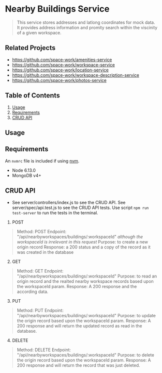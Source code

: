 # Nearby Buildings Service

> This service stores addresses and latlong coordinates for mock data. It provides address information and promity search within the viscinity of a given workspace.

## Related Projects

  - https://github.com/space-work/amenities-service
  - https://github.com/space-work/workspace-service
  - https://github.com/space-work/location-service
  - https://github.com/space-work/workspace-description-service
  - https://github.com/space-work/photos-service

## Table of Contents

1. [Usage](#Usage)
2. [Requirements](#requirements)
3. [CRUD API](#crud)

## Usage

>

## Requirements

An `nvmrc` file is included if using [nvm](https://github.com/creationix/nvm).

- Node 6.13.0
- MongoDB v4+

## CRUD API
- See server/controllers/index.js to see the CRUD API. See server/spec/api.test.js to see the CRUD API tests. Use script `npm run test-server` to run the tests in the terminal.
1. POST
> Method: POST
> Endpoint: "/api/nearbyworkspaces/buildings/:workspaceId" *although the workspaceId is irrelevant in this request*
> Purpose: to create a new origin record
> Response: a 200 status and a copy of the record as it was created in the database
2. GET
> Method: GET
> Endpoint: "/api/nearbyworkspaces/buildings/:workspaceId"
> Purpose: to read an origin record and the realted nearby workspace records based upon the workspaceId param.
> Response: A 200 response and the according data.
3. PUT
> Method: PUT
> Endpoint: "/api/nearbyworkspaces/buildings/:workspaceId"
> Purpose: to update the origin record based upon the workspaceId param.
> Response: A 200 response and will return the updated record as read in the database.
4. DELETE
> Method: DELETE
> Endpoint: "/api/nearbyworkspaces/buildings/:workspaceId"
> Purpose: to delete the origin record based upon the workspaceId param.
> Response: A 200 response and will return the record that was just deleted.

